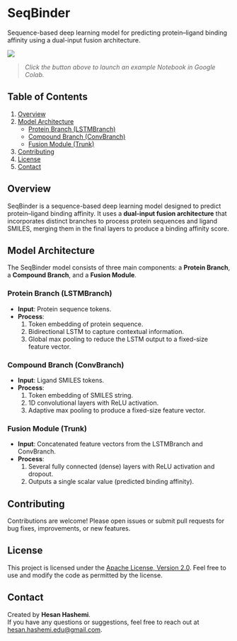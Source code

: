 # SeqBinder

Sequence-based deep learning model for predicting protein–ligand binding affinity using a dual-input fusion architecture.

[<img src="https://colab.research.google.com/assets/colab-badge.svg">](https://colab.research.google.com/github/Hesan1997/SeqBinder/blob/main/notebooks/model_training.ipynb)
> _Click the button above to launch an example Notebook in Google Colab._


## Table of Contents
1. [Overview](#overview)  
2. [Model Architecture](#model-architecture)  
    - [Protein Branch (LSTMBranch)](#protein-branch-lstmbranch)  
    - [Compound Branch (ConvBranch)](#compound-branch-convbranch)  
    - [Fusion Module (Trunk)](#fusion-module-trunk)  
4. [Contributing](#contributing)  
5. [License](#license)  
6. [Contact](#contact)


## Overview
SeqBinder is a sequence-based deep learning model designed to predict protein–ligand binding affinity. It uses a **dual-input fusion architecture** that incorporates distinct branches to process protein sequences and ligand SMILES, merging them in the final layers to produce a binding affinity score.


## Model Architecture
The SeqBinder model consists of three main components: a **Protein Branch**, a **Compound Branch**, and a **Fusion Module**.

### Protein Branch (LSTMBranch)
- **Input**: Protein sequence tokens.
- **Process**:  
  1. Token embedding of protein sequence.  
  2. Bidirectional LSTM to capture contextual information.  
  3. Global max pooling to reduce the LSTM output to a fixed-size feature vector.

### Compound Branch (ConvBranch)
- **Input**: Ligand SMILES tokens.
- **Process**:  
  1. Token embedding of SMILES string.  
  2. 1D convolutional layers with ReLU activation.  
  3. Adaptive max pooling to produce a fixed-size feature vector.

### Fusion Module (Trunk)
- **Input**: Concatenated feature vectors from the LSTMBranch and ConvBranch.
- **Process**:  
  1. Several fully connected (dense) layers with ReLU activation and dropout.  
  2. Outputs a single scalar value (predicted binding affinity).


## Contributing
Contributions are welcome! Please open issues or submit pull requests for bug fixes, improvements, or new features.


## License
This project is licensed under the [Apache License, Version 2.0](LICENSE). Feel free to use and modify the code as permitted by the license.


## Contact
Created by **Hesan Hashemi**.  
If you have any questions or suggestions, feel free to reach out at [hesan.hashemi.edu@gmail.com](mailto:hesan.hashemi.edu@gmail.com).
